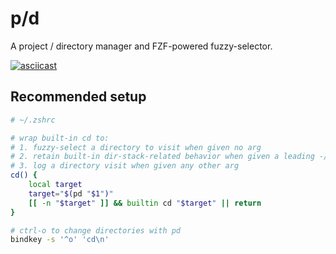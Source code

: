 p/d
===

A project / directory manager and FZF-powered fuzzy-selector.

[![asciicast][ascii-svg]][ascii]

Recommended setup
-----------------

```sh
# ~/.zshrc

# wrap built-in cd to:
# 1. fuzzy-select a directory to visit when given no arg
# 2. retain built-in dir-stack-related behavior when given a leading -/+ numeric arg
# 3. log a directory visit when given any other arg
cd() {
    local target
    target="$(pd "$1")"
    [[ -n "$target" ]] && builtin cd "$target" || return
}

# ctrl-o to change directories with pd
bindkey -s '^o' 'cd\n'
```

[ascii-svg]: https://asciinema.org/a/sqrGsf4drptaOyU6UUaJ4OSgN.svg
[ascii]: https://asciinema.org/a/sqrGsf4drptaOyU6UUaJ4OSgN
